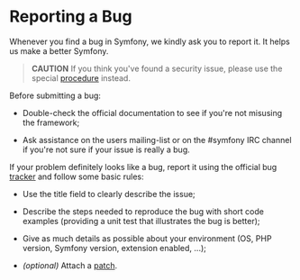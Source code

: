 Reporting a Bug
===============

Whenever you find a bug in Symfony, we kindly ask you to report it. It helps
us make a better Symfony.

>**CAUTION**
>If you think you've found a security issue, please use the special
>[procedure][1] instead.

Before submitting a bug:

 * Double-check the official documentation to see if you're not misusing the
   framework;

 * Ask assistance on the users mailing-list or on the #symfony IRC channel if
   you're not sure if your issue is really a bug.

If your problem definitely looks like a bug, report it using the official bug
[tracker][2] and follow some basic rules:

 * Use the title field to clearly describe the issue;

 * Describe the steps needed to reproduce the bug with short code examples
   (providing a unit test that illustrates the bug is better);

 * Give as much details as possible about your environment (OS, PHP version,
   Symfony version, extension enabled, ...);

 * *(optional)* Attach a [patch][3].

[1]: http://www.symfony-reloaded.org/contributing/Code/Security
[2]: http://trac.symfony-project.org/
[3]: http://www.symfony-reloaded.org/contributing/Code/Patches
